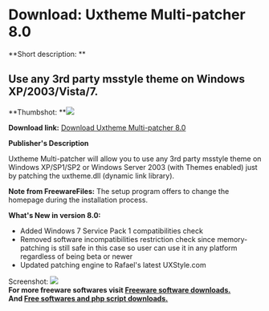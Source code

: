 # Download: Uxtheme Multi-patcher 8.0

**Short description: **

## Use any 3rd party msstyle theme on Windows XP/2003/Vista/7.

  
**Thumbshot: **![](http://www.freewarefiles.com/screenshot/uxthememp_md.jpg)   
  
**Download link:** [Download Uxtheme Multi-patcher 8.0](http://freesoftwares.boysofts.com/Uxtheme-Multi-patcher_program_18733.html)  
  

**Publisher's Description**  
  

Uxtheme Multi-patcher will allow you to use any 3rd party msstyle theme on
Windows XP/SP1/SP2 or Windows Server 2003 (with Themes enabled) just by
patching the uxtheme.dll (dynamic link library).

**Note from FreewareFiles:** The setup program offers to change the homepage during the installation process.

**What's New in version 8.0:**

  * Added Windows 7 Service Pack 1 compatibilities check 
  * Removed software incompatibilities restriction check since memory-patching is still safe in this case so user can use it in any platform regardless of being beta or newer 
  * Updated patching engine to Rafael's latest UXStyle.com 

  
  
Screenshot: ![](http://www.freewarefiles.com/screenshot/uxthememp.jpg)  
**For more freeware softwares visit [Freeware software downloads.](http://freesoftwares.boysofts.com/)**   
**And [Free softwares and php script downloads.](http://www.boysofts.com/)**

